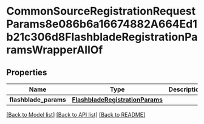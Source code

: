 # CommonSourceRegistrationRequestParams8e086b6a16674882A664Ed1b21c306d8FlashbladeRegistrationParamsWrapperAllOf


## Properties
Name | Type | Description | Notes
------------ | ------------- | ------------- | -------------
**flashblade_params** | [**FlashbladeRegistrationParams**](FlashbladeRegistrationParams.md) |  | [optional] 

[[Back to Model list]](../README.md#documentation-for-models) [[Back to API list]](../README.md#documentation-for-api-endpoints) [[Back to README]](../README.md)


